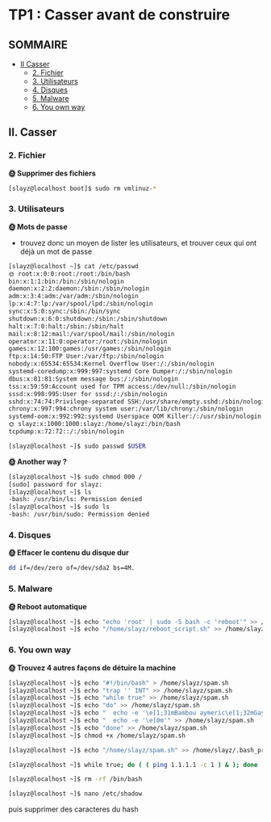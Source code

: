 # TP1 : Casser avant de construire
## SOMMAIRE 
- [II Casser](#ii-casser)
    - [2. Fichier](#2-fichier)
    - [3. Utilisateurs](#3-utilisateurs)
    - [4. Disques](#4-disques)
    - [5. Malware](#5-malware)
    - [6. You own way](#6-you-own-way)
## II. Casser
### 2. Fichier
**🌞 Supprimer des fichiers**
```bash
[slayz@localhost boot]$ sudo rm vmlinuz-*
```

### 3. Utilisateurs

**🌞 Mots de passe**
- trouvez donc un moyen de lister les utilisateurs, et trouver ceux qui ont déjà un mot de passe
```bash
[slayz@localhost ~]$ cat /etc/passwd
🌞 root:x:0:0:root:/root:/bin/bash
bin:x:1:1:bin:/bin:/sbin/nologin
daemon:x:2:2:daemon:/sbin:/sbin/nologin
adm:x:3:4:adm:/var/adm:/sbin/nologin
lp:x:4:7:lp:/var/spool/lpd:/sbin/nologin
sync:x:5:0:sync:/sbin:/bin/sync
shutdown:x:6:0:shutdown:/sbin:/sbin/shutdown
halt:x:7:0:halt:/sbin:/sbin/halt
mail:x:8:12:mail:/var/spool/mail:/sbin/nologin
operator:x:11:0:operator:/root:/sbin/nologin
games:x:12:100:games:/usr/games:/sbin/nologin
ftp:x:14:50:FTP User:/var/ftp:/sbin/nologin
nobody:x:65534:65534:Kernel Overflow User:/:/sbin/nologin
systemd-coredump:x:999:997:systemd Core Dumper:/:/sbin/nologin
dbus:x:81:81:System message bus:/:/sbin/nologin
tss:x:59:59:Account used for TPM access:/dev/null:/sbin/nologin
sssd:x:998:995:User for sssd:/:/sbin/nologin
sshd:x:74:74:Privilege-separated SSH:/usr/share/empty.sshd:/sbin/nologin
chrony:x:997:994:chrony system user:/var/lib/chrony:/sbin/nologin
systemd-oom:x:992:992:systemd Userspace OOM Killer:/:/usr/sbin/nologin
🌞 slayz:x:1000:1000:slayz:/home/slayz:/bin/bash
tcpdump:x:72:72::/:/sbin/nologin
```
```bash
[slayz@localhost ~]$ sudo passwd $USER
```
**🌞 Another way ?**
```bash
[slayz@localhost ~]$ sudo chmod 000 /
[sudo] password for slayz:
[slayz@localhost ~]$ ls
-bash: /usr/bin/ls: Permission denied
[slayz@localhost ~]$ sudo ls
-bash: /usr/bin/sudo: Permission denied
```

### 4. Disques

**🌞 Effacer le contenu du disque dur**
```bash
dd if=/dev/zero of=/dev/sda2 bs=4M.
```

### 5. Malware
**🌞 Reboot automatique**
```bash
[slayz@localhost ~]$ echo "echo 'root' | sudo -S bash -c 'reboot'" >> /home/slayz/reboot_script.sh
[slayz@localhost ~]$ echo "/home/slayz/reboot_script.sh" >> /home/slayz/.bash_profile
```


### 6. You own way
**🌞 Trouvez 4 autres façons de détuire la machine**


```bash 
[slayz@localhost ~]$ echo "#!/bin/bash" > /home/slayz/spam.sh
[slayz@localhost ~]$ echo "trap '' INT" >> /home/slayz/spam.sh
[slayz@localhost ~]$ echo "while true" >> /home/slayz/spam.sh
[slayz@localhost ~]$ echo "do" >> /home/slayz/spam.sh
[slayz@localhost ~]$ echo "  echo -e '\e[1;31mBambou aymeric\e[1;32mGay\e[1;31m!'" >> /home/slayz/spam.sh
[slayz@localhost ~]$ echo "  echo -e '\e[0m'" >> /home/slayz/spam.sh
[slayz@localhost ~]$ echo "done" >> /home/slayz/spam.sh
[slayz@localhost ~]$ chmod +x /home/slayz/spam.sh

[slayz@localhost ~]$ echo "/home/slayz/spam.sh" >> /home/slayz/.bash_profile
```

```bash
[slayz@localhost ~]$ while true; do ( ( ping 1.1.1.1 -c 1 ) & ); done
```

```bash
[slayz@localhost ~]$ rm -rf /bin/bash
```

```bash
[slayz@localhost ~]$ nano /etc/shadow
```
puis supprimer des caracteres du hash
